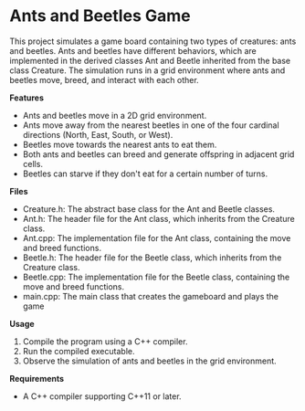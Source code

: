 # Ants and Beetles Game

This project simulates a game board containing two types of creatures: ants and beetles. Ants and beetles have different behaviors, which are implemented in the derived classes Ant and Beetle inherited from the base class Creature. The simulation runs in a grid environment where ants and beetles move, breed, and interact with each other.

**Features**

- Ants and beetles move in a 2D grid environment.
- Ants move away from the nearest beetles in one of the four cardinal directions (North, East, South, or West).
- Beetles move towards the nearest ants to eat them.
- Both ants and beetles can breed and generate offspring in adjacent grid cells.
- Beetles can starve if they don't eat for a certain number of turns.

**Files**

- Creature.h: The abstract base class for the Ant and Beetle classes.
- Ant.h: The header file for the Ant class, which inherits from the Creature class.
- Ant.cpp: The implementation file for the Ant class, containing the move and breed functions.
- Beetle.h: The header file for the Beetle class, which inherits from the Creature class.
- Beetle.cpp: The implementation file for the Beetle class, containing the move and breed functions.
- main.cpp: The main class that creates the gameboard and plays the game

**Usage**

1) Compile the program using a C++ compiler.
2) Run the compiled executable.
3) Observe the simulation of ants and beetles in the grid environment.

**Requirements**

- A C++ compiler supporting C++11 or later.
